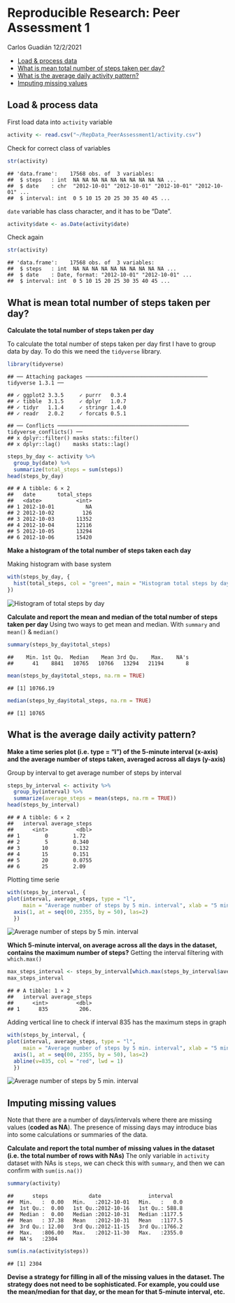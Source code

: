 Reproducible Research: Peer Assessment 1
================
Carlos Guadián
12/2/2021

-   [Load & process data](#load--process-data)
-   [What is mean total number of steps taken per
    day?](#what-is-mean-total-number-of-steps-taken-per-day)
-   [What is the average daily activity
    pattern?](#what-is-the-average-daily-activity-pattern)
-   [Imputing missing values](#imputing-missing-values)

## Load & process data

First load data into `activity` variable

``` r
activity <- read.csv("~/RepData_PeerAssessment1/activity.csv")
```

Check for correct class of variables

``` r
str(activity)
```

    ## 'data.frame':    17568 obs. of  3 variables:
    ##  $ steps   : int  NA NA NA NA NA NA NA NA NA NA ...
    ##  $ date    : chr  "2012-10-01" "2012-10-01" "2012-10-01" "2012-10-01" ...
    ##  $ interval: int  0 5 10 15 20 25 30 35 40 45 ...

`date` variable has class character, and it has to be “Date”.

``` r
activity$date <- as.Date(activity$date)
```

Check again

``` r
str(activity)
```

    ## 'data.frame':    17568 obs. of  3 variables:
    ##  $ steps   : int  NA NA NA NA NA NA NA NA NA NA ...
    ##  $ date    : Date, format: "2012-10-01" "2012-10-01" ...
    ##  $ interval: int  0 5 10 15 20 25 30 35 40 45 ...

## What is mean total number of steps taken per day?

**Calculate the total number of steps taken per day**

To calculate the total number of steps taken per day first I have to
group data by day. To do this we need the `tidyverse` library.

``` r
library(tidyverse)
```

    ## ── Attaching packages ─────────────────────────────────────── tidyverse 1.3.1 ──

    ## ✓ ggplot2 3.3.5     ✓ purrr   0.3.4
    ## ✓ tibble  3.1.5     ✓ dplyr   1.0.7
    ## ✓ tidyr   1.1.4     ✓ stringr 1.4.0
    ## ✓ readr   2.0.2     ✓ forcats 0.5.1

    ## ── Conflicts ────────────────────────────────────────── tidyverse_conflicts() ──
    ## x dplyr::filter() masks stats::filter()
    ## x dplyr::lag()    masks stats::lag()

``` r
steps_by_day <- activity %>%
  group_by(date) %>%
  summarize(total_steps = sum(steps))
head(steps_by_day)
```

    ## # A tibble: 6 × 2
    ##   date       total_steps
    ##   <date>           <int>
    ## 1 2012-10-01          NA
    ## 2 2012-10-02         126
    ## 3 2012-10-03       11352
    ## 4 2012-10-04       12116
    ## 5 2012-10-05       13294
    ## 6 2012-10-06       15420

**Make a histogram of the total number of steps taken each day**

Making histogram with base system

``` r
with(steps_by_day, {
  hist(total_steps, col = "green", main = "Histogram total steps by day", xlab = "Total steps")
})
```

![Histogram of total steps by
day](course_project_1_files/figure-gfm/histogram-1.png)

**Calculate and report the mean and median of the total number of steps
taken per day** Using two ways to get mean and median. With `summary`
and `mean()` & `median()`

``` r
summary(steps_by_day$total_steps)
```

    ##    Min. 1st Qu.  Median    Mean 3rd Qu.    Max.    NA's 
    ##      41    8841   10765   10766   13294   21194       8

``` r
mean(steps_by_day$total_steps, na.rm = TRUE)
```

    ## [1] 10766.19

``` r
median(steps_by_day$total_steps, na.rm = TRUE)
```

    ## [1] 10765

## What is the average daily activity pattern?

**Make a time series plot (i.e. type = “l”) of the 5-minute interval
(x-axis) and the average number of steps taken, averaged across all days
(y-axis)**

Group by interval to get average number of steps by interval

``` r
steps_by_interval <- activity %>%
  group_by(interval) %>%
  summarize(average_steps = mean(steps, na.rm = TRUE))
head(steps_by_interval)
```

    ## # A tibble: 6 × 2
    ##   interval average_steps
    ##      <int>         <dbl>
    ## 1        0        1.72  
    ## 2        5        0.340 
    ## 3       10        0.132 
    ## 4       15        0.151 
    ## 5       20        0.0755
    ## 6       25        2.09

Plotting time serie

``` r
with(steps_by_interval, {
plot(interval, average_steps, type = "l",
     main = "Average number of steps by 5 min. interval", xlab = "5 minutes Interval", ylab = "Average Steps", col = "blue", lwd = 1, frame.plot=FALSE, xaxt="n")
  axis(1, at = seq(00, 2355, by = 50), las=2)
  })
```

![Average number of steps by 5 min.
interval](course_project_1_files/figure-gfm/time%20serie-1.png)

**Which 5-minute interval, on average across all the days in the
dataset, contains the maximum number of steps?** Getting the interval
filtering with `which.max()`

``` r
max_steps_interval <- steps_by_interval[which.max(steps_by_interval$average_steps),]
max_steps_interval
```

    ## # A tibble: 1 × 2
    ##   interval average_steps
    ##      <int>         <dbl>
    ## 1      835          206.

Adding vertical line to check if interval 835 has the maximum steps in
graph

``` r
with(steps_by_interval, {
plot(interval, average_steps, type = "l",
     main = "Average number of steps by 5 min. interval", xlab = "5 minutes Interval", ylab = "Average Steps", col = "blue", lwd = 1, frame.plot=FALSE, xaxt="n")
  axis(1, at = seq(00, 2355, by = 50), las=2)
  abline(v=835, col = "red", lwd = 1)
  })
```

![Average number of steps by 5 min.
interval](course_project_1_files/figure-gfm/time%20serie%20max-1.png)

## Imputing missing values

Note that there are a number of days/intervals where there are missing
values (**coded as NA**). The presence of missing days may introduce
bias into some calculations or summaries of the data.

**Calculate and report the total number of missing values in the dataset
(i.e. the total number of rows with NAs)** The only variable in
`activity` dataset with NAs is `steps`, we can check this with
`summary`, and then we can confirm with `sum(is.na())`

``` r
summary(activity)
```

    ##      steps             date               interval     
    ##  Min.   :  0.00   Min.   :2012-10-01   Min.   :   0.0  
    ##  1st Qu.:  0.00   1st Qu.:2012-10-16   1st Qu.: 588.8  
    ##  Median :  0.00   Median :2012-10-31   Median :1177.5  
    ##  Mean   : 37.38   Mean   :2012-10-31   Mean   :1177.5  
    ##  3rd Qu.: 12.00   3rd Qu.:2012-11-15   3rd Qu.:1766.2  
    ##  Max.   :806.00   Max.   :2012-11-30   Max.   :2355.0  
    ##  NA's   :2304

``` r
sum(is.na(activity$steps))
```

    ## [1] 2304

**Devise a strategy for filling in all of the missing values in the
dataset. The strategy does not need to be sophisticated. For example,
you could use the mean/median for that day, or the mean for that
5-minute interval, etc.**
